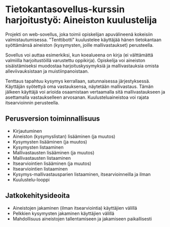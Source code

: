 # Tietokantasovellus-kurssin harjoitustyö: Aineiston kuulustelija

Projekti on web-sovellus, joka toimii opiskelijan apuvälineenä kokeisiin valmistautumisessa. "Tenttibotti" kuulustelee käyttäjää hänen tietokantaan syöttämänsä aineiston (kysymysten, joille mallivastaukset) perusteella.

Sovellus voi auttaa esimerkiksi, kun koealueena on kirja (ei välttämättä valmiilla harjoitustöillä varustettu oppikirja). Opiskelija voi aineiston sisäistämiseksi muodostaa harjoituskysymyksiä ja mallivastauksia omista alleviivauksistaan ja muistiinpanoistaan.

Tenttaus tapahtuu kysymys kerrallaan, satunnaisessa järjestyksessä. Käyttäjän syötettyä oma vastauksensa, näytetään mallivastaus. Tämän jälkeen käyttäjä voi arioida osaamistaan vertaamalla sitä mallivastaukseen ja asettamalla vastaukselleen arvosanan. Kuulusteluaineistoa voi rajata itsearvioinnin perusteella.

## Perusversion toiminnallisuus

* Kirjautuminen
* Aineiston (kysymyslistan) lisääminen (ja muutos)
* Kysymysten lisääminen (ja muutos)
* Kysymysten listaaminen
* Mallivastausten lisääminen (ja muutos)
* Mallivastausten listaaminen
* Itsearviointien lisääminen (ja muutos)
* Itsearviointien listaaminen
* Kysymys-mallivastausparien listaaminen, itsearvioinneilla ja ilman
* Kuulustelu-looppi

## Jatkokehitysideoita

* Aineistojen jakaminen (ilman itsearviointia) käyttäjien välillä
* Pelkkien kysymysten jakaminen käyttäjien välillä
* Mahdollisuus aineistojen tallentamiseen ja jakamiseen paikallisesti
